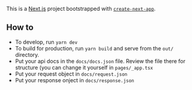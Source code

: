 This is a [Next.js](https://nextjs.org/) project bootstrapped with [`create-next-app`](https://github.com/vercel/next.js/tree/canary/packages/create-next-app).

## How to

- To develop, run `yarn dev`
- To build for production, run `yarn build` and serve from the `out/` directory.
- Put your api docs in the `docs/docs.json` file. Review the file there for structure (you can change it yourself in `pages/_app.tsx`
- Put your request object in `docs/request.json`
- Put your response onject in `docs/response.json`
